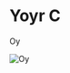# Yoyr C
Oy

![Oy](https://static.wikia.nocookie.net/half-life/images/a/af/Gordon_ps2.jpg/revision/latest/scale-to-width-down/210?cb=20100319191623&path-prefix=en)
